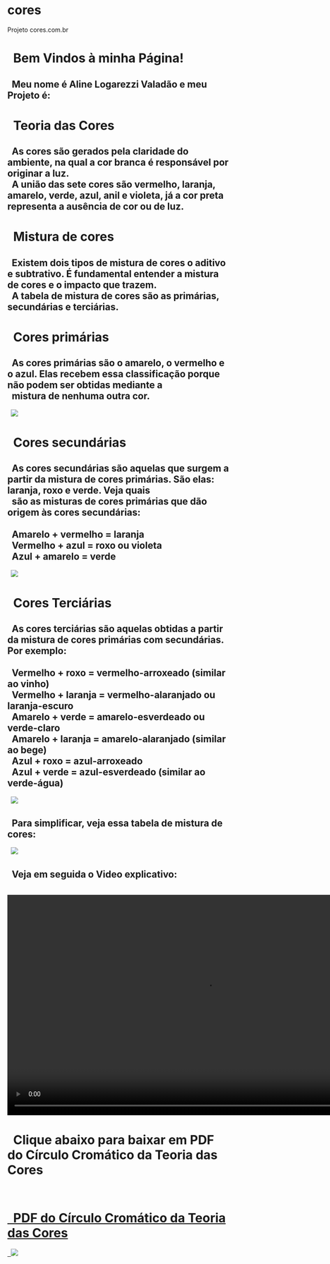 # cores
Projeto cores.com.br
<!DOCTYPE html>
<html>
<head>
</body>
</html>
<title>cores</title>
<BODY background="11.jpg">
</p>
<h1> &#160; Bem Vindos à minha Página!</h1>
<p>
<h2> &#160; Meu nome é Aline Logarezzi Valadão e meu Projeto é:</h2>
<p>
<h1> &#160; Teoria das Cores</h1>
<p>
<h2> &#160; As cores são gerados pela claridade do ambiente, na qual a cor branca é responsável por originar a luz.
</br> &#160; A união das sete cores são vermelho, laranja, amarelo, verde, azul, anil e violeta, já a cor preta representa a ausência de cor ou de luz.</h2>
<p>
<h1> &#160; Mistura de cores</h1>
<p>
<h2> &#160; Existem dois tipos de mistura de cores o aditivo e subtrativo. É fundamental entender a mistura de cores e o impacto que trazem.
</br> &#160; A tabela de mistura de cores são as primárias, secundárias e terciárias.</h2>
<p>
<h1> &#160; Cores primárias</h1>
<p>
<h2> &#160; As cores primárias são o amarelo, o vermelho e o azul. Elas recebem essa classificação porque não podem ser obtidas mediante a
</br> &#160; mistura de nenhuma outra cor.</h2>
&#160; <img src="12.jpg">
<p>
<h1> &#160; Cores secundárias</h1>
<h2> &#160; As cores secundárias são aquelas que surgem a partir da mistura de cores primárias. São elas: laranja, roxo e verde. Veja quais
</br> &#160; são as misturas de cores primárias que dão origem às cores secundárias:
<br></br>
&#160; Amarelo + vermelho = laranja
</br>
&#160; Vermelho + azul = roxo ou violeta
</br>
&#160; Azul + amarelo = verde</h2>
&#160; <img src="13.jpg">
<p>
<h1> &#160; Cores Terciárias</h1>
<p>
<h2> &#160; As cores terciárias são aquelas obtidas a partir da mistura de cores primárias com secundárias. Por exemplo:
<br></br>
&#160; Vermelho + roxo = vermelho-arroxeado (similar ao vinho)
</br>
&#160; Vermelho + laranja = vermelho-alaranjado ou laranja-escuro
</br>
&#160; Amarelo + verde = amarelo-esverdeado ou verde-claro
</br>
&#160; Amarelo + laranja = amarelo-alaranjado (similar ao bege)
</br>
&#160; Azul + roxo = azul-arroxeado
</br>
&#160; Azul + verde = azul-esverdeado (similar ao verde-água)</h2>
<p>
&#160; <img src="14.jpg">
<p>
<h2> &#160; Para simplificar, veja essa tabela de mistura de cores:</h2>
&#160; <img src="15.jpg">
<p>
<h2> &#160; Veja em seguida o Video explicativo:</h2>
&#160; <video width="900" height="500" controls="controls" autoplay="autoplay">
<source src="video.mp4" type="video/mp4">
<object data="" width="900" height="500">
<embed width="900" height="500" src="video.mp4">
</object>
</video>
<p>
<h1> &#160; Clique abaixo para baixar em PDF do Círculo Cromático da Teoria das Cores</h1>
<p>
&#160; <a href="16.pdf">
<p>
<h1> &#160; PDF do Círculo Cromático da Teoria das Cores</h1>
<p>
 &#160; <img src="17.jpg">
<p>
</body>
</html>
